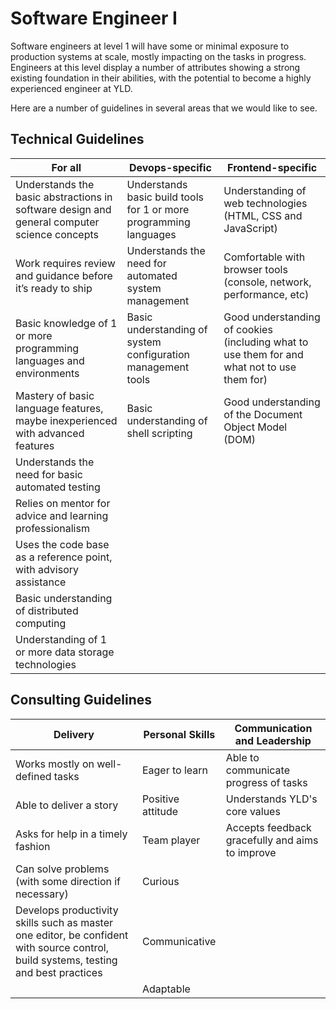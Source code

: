 # Software Engineer I

Software engineers at level 1 will have some or minimal exposure to production systems at scale, mostly impacting on the tasks in progress. Engineers at this level display a number of attributes showing a strong existing foundation in their abilities, with the potential to become a highly experienced engineer at YLD.

Here are a number of guidelines in several areas that we would like to see.

## Technical Guidelines

| For all | Devops-specific | Frontend-specific |
| ------ | ------ | ------ |
| Understands the basic abstractions in software design and general computer science concepts | Understands basic build tools for 1 or more programming languages | Understanding of web technologies (HTML, CSS and JavaScript) |
| Work requires review and guidance before it’s ready to ship | Understands the need for automated system management | Comfortable with browser tools (console, network, performance, etc) |
| Basic knowledge of 1 or more programming languages and environments | Basic understanding of system configuration management tools | Good understanding of cookies (including what to use them for and what not to use them for) |
| Mastery of basic language features, maybe inexperienced with advanced features | Basic understanding of shell scripting | Good understanding of the Document Object Model (DOM) |
| Understands the need for basic automated testing |  |
| Relies on mentor for advice and learning professionalism |  |
| Uses the code base as a reference point, with advisory assistance |  |
| Basic understanding of distributed computing |  |
| Understanding of 1 or more data storage technologies |  |

## Consulting Guidelines

| Delivery | Personal Skills | Communication and Leadership |
| ------ | ------ | ------ |
| Works mostly on well-defined tasks | Eager to learn | Able to communicate progress of tasks |
| Able to deliver a story | Positive attitude | Understands YLD's core values |
| Asks for help in a timely fashion | Team player | Accepts feedback gracefully and aims to improve |
| Can solve problems (with some direction if necessary) | Curious |  |
| Develops productivity skills such as master one editor, be confident with source control, build systems, testing and best practices | Communicative |  |
|  | Adaptable |
